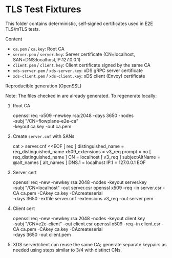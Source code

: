 TLS Test Fixtures
=================

This folder contains deterministic, self‑signed certificates used in E2E TLS/mTLS tests.

Content
- `ca.pem` / `ca.key`: Root CA
- `server.pem` / `server.key`: Server certificate (CN=localhost, SAN=DNS:localhost,IP:127.0.0.1)
- `client.pem` / `client.key`: Client certificate signed by the same CA
- `xds-server.pem` / `xds-server.key`: xDS gRPC server certificate
- `xds-client.pem` / `xds-client.key`: xDS client (Envoy) certificate

Reproducible generation (OpenSSL)

Note: The files checked in are already generated. To regenerate locally:

1) Root CA

    openssl req -x509 -newkey rsa:2048 -days 3650 -nodes \
      -subj "/CN=flowplane-e2e-ca" \
      -keyout ca.key -out ca.pem

2) Create `server.cnf` with SANs

    cat > server.cnf <<EOF
    [ req ]
    distinguished_name = req_distinguished_name
    x509_extensions = v3_req
    prompt = no
    [ req_distinguished_name ]
    CN = localhost
    [ v3_req ]
    subjectAltName = @alt_names
    [ alt_names ]
    DNS.1 = localhost
    IP.1 = 127.0.0.1
    EOF

3) Server cert

    openssl req -new -newkey rsa:2048 -nodes -keyout server.key \
      -subj "/CN=localhost" -out server.csr
    openssl x509 -req -in server.csr -CA ca.pem -CAkey ca.key -CAcreateserial \
      -days 3650 -extfile server.cnf -extensions v3_req -out server.pem

4) Client cert

    openssl req -new -newkey rsa:2048 -nodes -keyout client.key \
      -subj "/CN=e2e-client" -out client.csr
    openssl x509 -req -in client.csr -CA ca.pem -CAkey ca.key -CAcreateserial \
      -days 3650 -out client.pem

5) XDS server/client can reuse the same CA; generate separate keypairs as needed using steps similar to 3/4 with distinct CNs.

